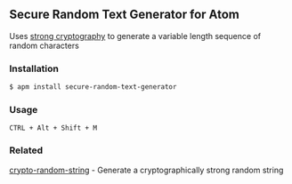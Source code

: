 ## Secure Random Text Generator for Atom

Uses [strong cryptography](https://en.wikipedia.org/wiki/Strong_cryptography) to generate a variable length sequence of random characters

### Installation
```bash
$ apm install secure-random-text-generator
```

### Usage
```
CTRL + Alt + Shift + M
```
### Related
[crypto-random-string](https://github.com/sindresorhus/crypto-random-string) - Generate a cryptographically strong random string
